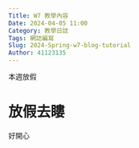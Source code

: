 ```yaml
---
Title: W7 教學內容
Date: 2024-04-05 11:00
Category: 教學日誌
Tags: 網誌編寫
Slug: 2024-Spring-w7-blog-tutorial
Author: 41123135
---
```


本週放假

<!-- PELICAN_END_SUMMARY -->

# 放假去瞜
好開心

